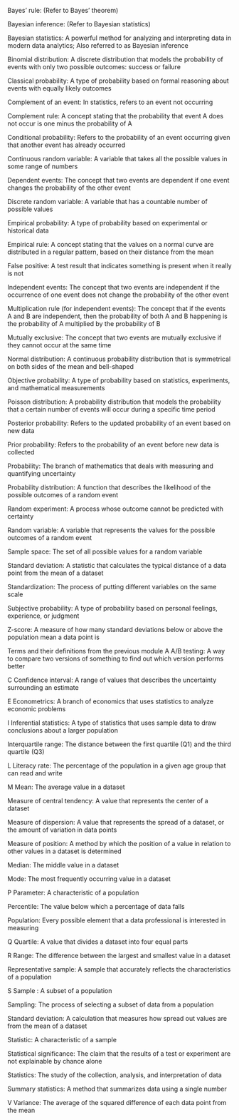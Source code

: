 Bayes’ rule: (Refer to Bayes’ theorem)									

Bayesian inference: (Refer to Bayesian statistics)									

Bayesian statistics: A powerful method for analyzing and interpreting data in modern data analytics; Also referred to as Bayesian inference									

Binomial distribution: A discrete distribution that models the probability of events with only two possible outcomes: success or failure									

Classical probability: A type of probability based on formal reasoning about events with equally likely outcomes							

Complement of an event: In statistics, refers to an event not occurring									

Complement rule: A concept stating that the probability that event A does not occur is one minus the probability of A							

Conditional probability: Refers to the probability of an event occurring given that another event has already occurred									

Continuous random variable: A variable that takes all the possible values in some range of numbers									

Dependent events: The concept that two events are dependent if one event changes the probability of the other event									

Discrete random variable: A variable that has a countable number of possible values									

Empirical probability: A type of probability based on experimental or historical data									

Empirical rule: A concept stating that the values on a normal curve are distributed in a regular pattern, based on their distance from the mean	

False positive: A test result that indicates something is present when it really is not									

Independent events: The concept that two events are independent if the occurrence of one event does not change the probability of the other event									

Multiplication rule (for independent events): The concept that if the events A and B are independent, then the probability of both A and B happening is the probability of A multiplied by the probability of B																

Mutually exclusive: The concept that two events are mutually exclusive if they cannot occur at the same time								

Normal distribution: A continuous probability distribution that is symmetrical on both sides of the mean and bell-shaped								

Objective probability: A type of probability based on statistics, experiments, and mathematical measurements								

Poisson distribution: A probability distribution that models the probability that a certain number of events will occur during a specific time period								

Posterior probability: Refers to the updated probability of an event based on new data									

Prior probability: Refers to the probability of an event before new data is collected									

Probability: The branch of mathematics that deals with measuring and quantifying uncertainty									

Probability distribution: A function that describes the likelihood of the possible outcomes of a random event											

Random experiment: A process whose outcome cannot be predicted with certainty									

Random variable: A variable that represents the values for the possible outcomes of a random event									

Sample space: The set of all possible values for a random variable									

Standard deviation: A statistic that calculates the typical distance of a data point from the mean of a dataset							

Standardization: The process of putting different variables on the same scale									

Subjective probability: A type of probability based on personal feelings, experience, or judgment																

Z-score: A measure of how many standard deviations below or above the population mean a data point is									

Terms and their definitions from the previous module
A
A/B testing: A way to compare two versions of something to find out which version performs better

C
Confidence interval: A range of values that describes the uncertainty surrounding an estimate

E
Econometrics: A branch of economics that uses statistics to analyze economic problems

I
Inferential statistics: A type of statistics that uses sample data to draw conclusions about a larger population

Interquartile range: The distance between the first quartile (Q1) and the third quartile (Q3)

L
Literacy rate: The percentage of the population in a given age group that can read and write

M
Mean: The average value in a dataset

Measure of central tendency: A value that represents the center of a dataset

Measure of dispersion: A value that represents the spread of a dataset, or the amount of variation in data points

Measure of position: A method by which the position of a value in relation to other values in a dataset is determined

Median: The middle value in a dataset

Mode: The most frequently occurring value in a dataset

P
Parameter: A characteristic of a population

Percentile: The value below which a percentage of data falls

Population: Every possible element that a data professional is interested in measuring

Q
Quartile: A value that divides a dataset into four equal parts

R
Range: The difference between the largest and smallest value in a dataset

Representative sample: A sample that accurately reflects the characteristics of a population

S
Sample : A subset of a population

Sampling: The process of selecting a subset of data from a population

Standard deviation: A calculation that measures how spread out values are from the mean of a dataset

Statistic: A characteristic of a sample

Statistical significance: The claim that the results of a test or experiment are not explainable by chance alone

Statistics: The study of the collection, analysis, and interpretation of data

Summary statistics: A method that summarizes data using a single number

V
Variance: The average of the squared difference of each data point from the mean

